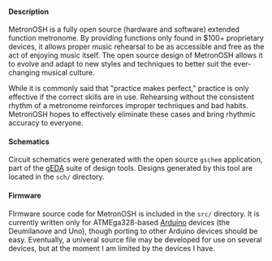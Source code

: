 #### Description
MetronOSH is a fully open source (hardware and software) extended function metronome.  By providing functions only found in $100+ proprietary devices, it allows proper music rehearsal to be as accessible and free as the act of enjoying music itself.  The open source design of MetronOSH allows it to evolve and adapt to new styles and techniques to better suit the ever-changing musical culture.

While it is commonly said that "practice makes perfect," practice is only effective if the correct skills are in use.  Rehearsing without the consistent rhythm of a metronome reinforces improper techniques and bad habits.  MetronOSH hopes to effectively eliminate these cases and bring rhythmic accuracy to everyone.

#### Schematics
Circuit schematics were generated with the open source `gschem` application, part of the [gEDA](www.gpleda.org) suite of design tools.  Designs generated by this tool are located in the `sch/` directory.

#### Firmware
FIrmware source code for MetronOSH is included in the `src/` directory.  It is currently written only for ATMEga328-based [Arduino](www.arduino.cc) devices (the Deumilanove and Uno), though porting to other Arduino devices should be easy.  Eventually, a univeral source file may be developed for use on several devices, but at the moment I am limited by the devices I have.
